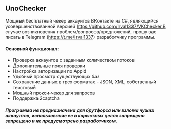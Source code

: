## UnoChecker
Мощный бесплатный чекер аккаунтов ВКонтакте на C#, являющийся усовершенствованной версией https://github.com/Irval1337/VKChecker.В случае возникновения проблем/вопросов/предложений, прошу вас писать в Telegram (https://t.me/Irval1337) разработчику программы.

#### Основной функционал:
- Проверка аккаунтов с заданным количеством потоков
- Дополнительные поля проверки
- Настройка авторизации по AppId
- Удобный просмотр существующих баз
- Сохранение данных в трех форматах - JSON, XML, собственный текстовый
- Мощный прокси-чекер для запросов
- Поддержка 2captcha

##### Программа не предназначена для брутфорса или взлома чужих аккаунтов, использование ее в корыстных целях запрещено запрещено и не предусмотрено разработчиком.
